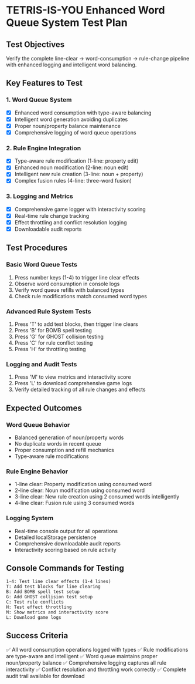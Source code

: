 # TETRIS-IS-YOU Enhanced Word Queue System Test Plan

## Test Objectives
Verify the complete line-clear → word-consumption → rule-change pipeline with enhanced logging and intelligent word balancing.

## Key Features to Test

### 1. Word Queue System
- [x] Enhanced word consumption with type-aware balancing
- [x] Intelligent word generation avoiding duplicates
- [x] Proper noun/property balance maintenance
- [x] Comprehensive logging of word queue operations

### 2. Rule Engine Integration  
- [x] Type-aware rule modification (1-line: property edit)
- [x] Enhanced noun modification (2-line: noun edit)
- [x] Intelligent new rule creation (3-line: noun + property)
- [x] Complex fusion rules (4-line: three-word fusion)

### 3. Logging and Metrics
- [x] Comprehensive game logger with interactivity scoring
- [x] Real-time rule change tracking
- [x] Effect throttling and conflict resolution logging
- [x] Downloadable audit reports

## Test Procedures

### Basic Word Queue Tests
1. Press number keys (1-4) to trigger line clear effects
2. Observe word consumption in console logs
3. Verify word queue refills with balanced types
4. Check rule modifications match consumed word types

### Advanced Rule System Tests
1. Press 'T' to add test blocks, then trigger line clears
2. Press 'B' for BOMB spell testing
3. Press 'G' for GHOST collision testing  
4. Press 'C' for rule conflict testing
5. Press 'H' for throttling testing

### Logging and Audit Tests
1. Press 'M' to view metrics and interactivity score
2. Press 'L' to download comprehensive game logs
3. Verify detailed tracking of all rule changes and effects

## Expected Outcomes

### Word Queue Behavior
- Balanced generation of noun/property words
- No duplicate words in recent queue
- Proper consumption and refill mechanics
- Type-aware rule modifications

### Rule Engine Behavior  
- 1-line clear: Property modification using consumed word
- 2-line clear: Noun modification using consumed word
- 3-line clear: New rule creation using 2 consumed words intelligently
- 4-line clear: Fusion rule using 3 consumed words

### Logging System
- Real-time console output for all operations
- Detailed localStorage persistence
- Comprehensive downloadable audit reports
- Interactivity scoring based on rule activity

## Console Commands for Testing
```
1-4: Test line clear effects (1-4 lines)
T: Add test blocks for line clearing
B: Add BOMB spell test setup
G: Add GHOST collision test setup  
C: Test rule conflicts
H: Test effect throttling
M: Show metrics and interactivity score
L: Download game logs
```

## Success Criteria
✅ All word consumption operations logged with types
✅ Rule modifications are type-aware and intelligent
✅ Word queue maintains proper noun/property balance
✅ Comprehensive logging captures all rule interactivity
✅ Conflict resolution and throttling work correctly
✅ Complete audit trail available for download
